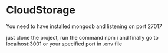 # CloudStorage

You need to have installed mongodb and listening on port 27017

just clone the project, run the command npm i and finally go to localhost:3001 or your specified port in .env file
